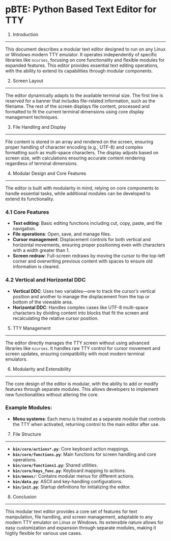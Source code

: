 pBTE: Python Based Text Editor for TTY
======================================

1. Introduction
---------------

This document describes a modular text editor designed to run on any Linux or Windows modern TTY emulator. It operates
independently of specific libraries like `ncurses`, focusing on core functionality and flexible modules for expanded
features. This editor provides essential text editing operations, with the ability to extend its capabilities through 
modular components.

2. Screen Layout
----------------

The editor dynamically adapts to the available terminal size. The first line is reserved for a banner that includes
file-related information, such as the filename. The rest of the screen displays file content, processed and formatted 
to fit the current terminal dimensions using core display management techniques.

3. File Handling and Display
----------------------------

File content is stored in an array and rendered on the screen, ensuring proper handling of character encoding 
(e.g., UTF-8) and complex formatting such as multi-space characters. The display adjusts based on screen size, with 
calculations ensuring accurate content rendering regardless of terminal dimensions.

4. Modular Design and Core Features
-----------------------------------

The editor is built with modularity in mind, relying on core components to handle essential tasks, while additional 
modules can be developed to extend its functionality.

### 4.1 Core Features

* **Text editing**: Basic editing functions including cut, copy, paste, and file navigation.
* **File operations**: Open, save, and manage files.
* **Cursor management**: Displacement controls for both vertical and horizontal movements, ensuring proper positioning 
  even with characters with a width greater than 1.
* **Screen redraw**: Full-screen redraws by moving the cursor to the top-left corner and overwriting previous content 
  with spaces to ensure old information is cleared.

### 4.2 Vertical and Horizontal DDC

* **Vertical DDC**: Uses two variables—one to track the cursor’s vertical position and another to manage the displacement 
  from the top or bottom of the viewable area.
* **Horizontal DDC**: Handles complex cases like UTF-8 multi-space characters by dividing content into blocks that fit 
  the screen and recalculating the relative cursor position.

5. TTY Management
-----------------

The editor directly manages the TTY screen without using advanced libraries like `ncurses`. It handles raw TTY control 
for cursor movement and screen updates, ensuring compatibility with most modern terminal emulators.

6. Modularity and Extensibility
-------------------------------

The core design of the editor is modular, with the ability to add or modify features through separate modules. This 
allows developers to implement new functionalities without altering the core.

### Example Modules:

* **Menu systems**: Each menu is treated as a separate module that controls the TTY when activated, returning control to 
  the main editor after use.

7. File Structure
-----------------

* **`bin/core/actions*.py`**: Core keyboard action mappings.
* **`bin/core/functions.py`**: Main functions for screen handling and core operations.
* **`bin/core/functions1.py`**: Shared utilities.
* **`bin/core/keys_func.py`**: Keyboard mapping to actions.
* **`bin/menus/`**: Contains modular menus for different actions.
* **`bin/data.py`**: ASCII and key-handling configurations.
* **`bin/init.py`**: Startup definitions for initializing the editor.

8. Conclusion
-------------

This modular text editor provides a core set of features for text manipulation, file handling, and screen management, 
adaptable to any modern TTY emulator on Linux or Windows. Its extensible nature allows for easy customization and 
expansion through separate modules, making it highly flexible for various use cases.

